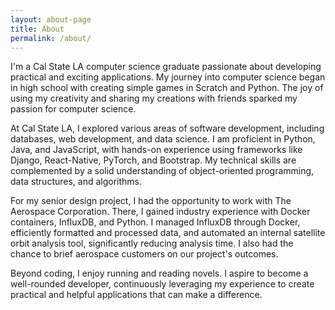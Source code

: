 ```yaml
---
layout: about-page
title: About
permalink: /about/
---
```

<!-- # Hello. I'm William Leung. -->

<!-- <div>
    <img src="https://lh3.googleusercontent.com/drive-viewer/AKGpihYXg3bU-BkX5cNE-2ublOx34fU39NCu95g1hiW0W8hXESUpONvcaXYORhGPK9gTwi4nBbyfdasuBbXQLusvbLTSDVN3vUzDA_g=w1920-h918-rw-v1" alt="portrait-pic" width="35%" height=auto style="border-radius: 10px;">
</div> -->

I'm a Cal State LA computer science graduate passionate about developing practical and exciting applications. My journey into computer science began in high school with creating simple games in Scratch and Python. The joy of using my creativity and sharing my creations with friends sparked my passion for computer science.

At Cal State LA, I explored various areas of software development, including databases, web development, and data science. I am proficient in Python, Java, and JavaScript, with hands-on experience using frameworks like Django, React-Native, PyTorch, and Bootstrap. My technical skills are complemented by a solid understanding of object-oriented programming, data structures, and algorithms.

For my senior design project, I had the opportunity to work with The Aerospace Corporation. There, I gained industry experience with Docker containers, InfluxDB, and Python. I managed InfluxDB through Docker, efficiently formatted and processed data, and automated an internal satellite orbit analysis tool, significantly reducing analysis time. I also had the chance to brief aerospace customers on our project's outcomes.

Beyond coding, I enjoy running and reading novels. I aspire to become a well-rounded developer, continuously leveraging my experience to create practical and helpful applications that can make a difference.